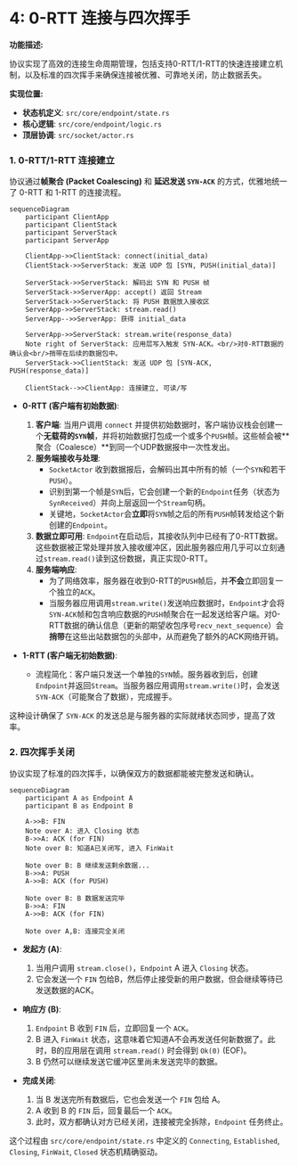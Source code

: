 # 4: 0-RTT 连接与四次挥手

**功能描述:**

协议实现了高效的连接生命周期管理，包括支持0-RTT/1-RTT的快速连接建立机制，以及标准的四次挥手来确保连接被优雅、可靠地关闭，防止数据丢失。

**实现位置:**

- **状态机定义**: `src/core/endpoint/state.rs`
- **核心逻辑**: `src/core/endpoint/logic.rs`
- **顶层协调**: `src/socket/actor.rs`

### 1. 0-RTT/1-RTT 连接建立

协议通过**帧聚合 (Packet Coalescing)** 和 **延迟发送 `SYN-ACK`** 的方式，优雅地统一了 0-RTT 和 1-RTT 的连接流程。

```mermaid
sequenceDiagram
    participant ClientApp
    participant ClientStack
    participant ServerStack
    participant ServerApp

    ClientApp->>ClientStack: connect(initial_data)
    ClientStack->>ServerStack: 发送 UDP 包 [SYN, PUSH(initial_data)]

    ServerStack->>ServerStack: 解码出 SYN 和 PUSH 帧
    ServerStack->>ServerApp: accept() 返回 Stream
    ServerStack->>ServerStack: 将 PUSH 数据放入接收区
    ServerApp->>ServerStack: stream.read()
    ServerApp-->>ServerApp: 获得 initial_data

    ServerApp->>ServerStack: stream.write(response_data)
    Note right of ServerStack: 应用层写入触发 SYN-ACK。<br/>对0-RTT数据的确认会<br/>捎带在后续的数据包中。
    ServerStack->>ClientStack: 发送 UDP 包 [SYN-ACK, PUSH(response_data)]

    ClientStack-->>ClientApp: 连接建立, 可读/写
```

- **0-RTT (客户端有初始数据)**:
    1.  **客户端**: 当用户调用 `connect` 并提供初始数据时，客户端协议栈会创建一个**无载荷的`SYN`帧**，并将初始数据打包成一个或多个`PUSH`帧。这些帧会被**聚合（Coalesce）**到同一个UDP数据报中一次性发出。
    2.  **服务端接收与处理**:
        *   `SocketActor` 收到数据报后，会解码出其中所有的帧（一个`SYN`和若干`PUSH`）。
        *   识别到第一个帧是`SYN`后，它会创建一个新的`Endpoint`任务（状态为`SynReceived`）并向上层返回一个`Stream`句柄。
        *   关键地，`SocketActor`会**立即**将`SYN`帧之后的所有`PUSH`帧转发给这个新创建的`Endpoint`。
    3.  **数据立即可用**: `Endpoint`在启动后，其接收队列中已经有了0-RTT数据。这些数据被正常处理并放入接收缓冲区，因此服务器应用几乎可以立刻通过`stream.read()`读到这份数据，真正实现0-RTT。
    4.  **服务端响应**:
        *   为了网络效率，服务器在收到0-RTT的`PUSH`帧后，并**不会**立即回复一个独立的`ACK`。
        *   当服务器应用调用`stream.write()`发送响应数据时，`Endpoint`才会将`SYN-ACK`帧和包含响应数据的`PUSH`帧聚合在一起发送给客户端。对0-RTT数据的确认信息（更新的期望收包序号`recv_next_sequence`）会**捎带**在这些出站数据包的头部中，从而避免了额外的ACK网络开销。

- **1-RTT (客户端无初始数据)**:
    - 流程简化：客户端只发送一个单独的`SYN`帧。服务器收到后，创建`Endpoint`并返回`Stream`。当服务器应用调用`stream.write()`时，会发送`SYN-ACK`（可能聚合了数据），完成握手。

这种设计确保了 `SYN-ACK` 的发送总是与服务器的实际就绪状态同步，提高了效率。

### 2. 四次挥手关闭

协议实现了标准的四次挥手，以确保双方的数据都能被完整发送和确认。

```mermaid
sequenceDiagram
    participant A as Endpoint A
    participant B as Endpoint B

    A->>B: FIN
    Note over A: 进入 Closing 状态
    B->>A: ACK (for FIN)
    Note over B: 知道A已关闭写, 进入 FinWait
    
    Note over B: B 继续发送剩余数据...
    B->>A: PUSH
    A->>B: ACK (for PUSH)

    Note over B: B 数据发送完毕
    B->>A: FIN
    A->>B: ACK (for FIN)
    
    Note over A,B: 连接完全关闭
```

- **发起方 (A)**:
    1.  当用户调用 `stream.close()`，`Endpoint` A 进入 `Closing` 状态。
    2.  它会发送一个 `FIN` 包给B，然后停止接受新的用户数据，但会继续等待已发送数据的ACK。

- **响应方 (B)**:
    1.  `Endpoint` B 收到 `FIN` 后，立即回复一个 `ACK`。
    2.  B 进入 `FinWait` 状态，这意味着它知道A不会再发送任何新数据了。此时，B的应用层在调用 `stream.read()` 时会得到 `Ok(0)` (EOF)。
    3.  B 仍然可以继续发送它缓冲区里尚未发送完毕的数据。

- **完成关闭**:
    1.  当 B 发送完所有数据后，它也会发送一个 `FIN` 包给 A。
    2.  A 收到 B 的 `FIN` 后，回复最后一个 `ACK`。
    3.  此时，双方都确认对方已经关闭，连接被完全拆除，`Endpoint` 任务终止。

这个过程由 `src/core/endpoint/state.rs` 中定义的 `Connecting`, `Established`, `Closing`, `FinWait`, `Closed` 状态机精确驱动。 